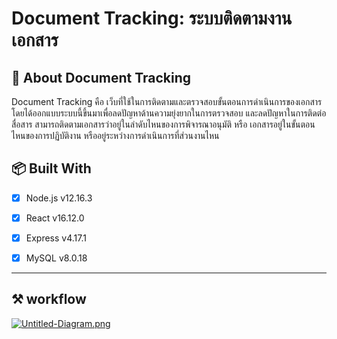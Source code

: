 #  Document Tracking: ระบบติดตามงานเอกสาร

## 📘 About Document Tracking

 Document Tracking คือ เว็บที่ใช้ในการติดตามและตรวจสอบขั้นตอนการดำเนินการของเอกสาร โดยได้ออกแบบระบบนี้ขึ้นมาเพื่อลดปัญหาด้านความยุ่งยากในการตรวจสอบ และลดปัญหาในการติดต่อสื่อสาร สามารถติดตามเอกสารว่าอยู่ในลำดับไหนของการพิจารณาอนุมัติ หรือ เอกสารอยู่ในขั้นตอนไหนของการปฏิบัติงาน หรืออยู่ระหว่างการดำเนินการที่ส่วนงานไหน



## 📦 Built With

- [x] Node.js v12.16.3
- [x] React v16.12.0
- [x] Express v4.17.1
- [x] MySQL v8.0.18


****
## ⚒ workflow

[![Untitled-Diagram.png](https://i.postimg.cc/13JWSp60/Untitled-Diagram.png)](https://postimg.cc/XrBKcBsX)




